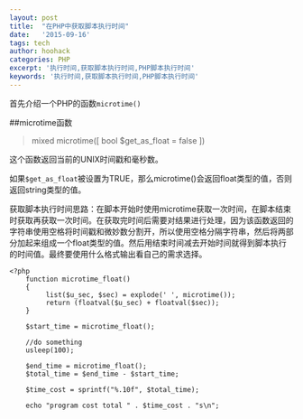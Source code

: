 ```yaml
---
layout: post
title:  "在PHP中获取脚本执行时间"
date:   '2015-09-16'
tags: tech
author: hoohack
categories: PHP
excerpt: '执行时间,获取脚本执行时间,PHP脚本执行时间'
keywords: '执行时间,获取脚本执行时间,PHP脚本执行时间'
---
```

首先介绍一个PHP的函数`microtime()`

##microtime函数

> mixed microtime([ bool $get_as_float = false ])

这个函数返回当前的UNIX时间戳和毫秒数。

如果`$get_as_float`被设置为TRUE，那么microtime()会返回float类型的值，否则返回string类型的值。



获取脚本执行时间思路：在脚本开始时使用microtime获取一次时间，在脚本结束时获取再获取一次时间。在获取完时间后需要对结果进行处理，因为该函数返回的字符串使用空格将时间戳和微妙数分割开，所以使用空格分隔字符串，然后将两部分加起来组成一个float类型的值。然后用结束时间减去开始时间就得到脚本执行的时间值。最终要使用什么格式输出看自己的需求选择。

    <?php
        function microtime_float()
        {
             list($u_sec, $sec) = explode(' ', microtime());
             return (floatval($u_sec) + floatval($sec));
        }

        $start_time = microtime_float();

        //do something
        usleep(100);

        $end_time = microtime_float();
        $total_time = $end_time - $start_time;

        $time_cost = sprintf("%.10f", $total_time);

        echo "program cost total " . $time_cost . "s\n";

